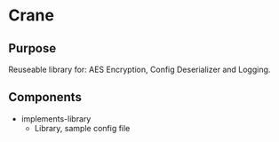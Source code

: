 # Crane

## Purpose
Reuseable library for: AES Encryption, Config Deserializer and Logging.

## Components
- implements-library
    - Library, sample config file